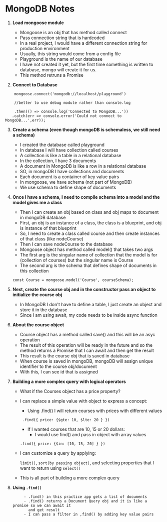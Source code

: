 # MongoDB Notes

1. **Load mongoose module**
    - Mongoose is an obj that has method called connect
    - Pass connection string that is hardcoded
    - In a real project, I would have a different connection string for production environment
    - Usually, this string would come from a config file
    - Playground is the name of our database
    - I have not created it yet, but the first time something is written to database,
            mongo will create it for us.
    - This method retruns a Promise
 

2. **Connect to Database**

```
    mongoose.connect('mongodb://localhost/playground')

    //better to use debug module rather than console.log

    .then(() => console.log('Connected to MongoDB...'))
   .catch(err => console.error('Could not connect to MongoDB...',err));

```
3. **Create a schema (even though mongoDB is schemaless, we still need a schema)**

    - I created the database called playground
    - In database I will have collection called courses
    - A collection is like a table in a relational database
    - In the collection, I have 3 documents
    - A document in MongoDB is like a row in a relational database
    - SO, in mongoDB I have collections and documents
    - Each document is a container of key value pairs
    - In mongoose, we have schema (not part of MongoDB)
    - We use schema to define shape of documents

4. **Once I have a schema, I need to compile schema into a model and the model 
gives me a  class**

    - Then I can create an obj based on class and obj maps to document in mongoDB database
    - First, an obj is an instance of a class, the class is a blueprint, and obj
        is instance of that blueprint
    - So, I need to create a class called course and then create instances of that class (like nodeCourse)
    - Then I can save nodeCourse to the database
    - Mongoose object has method called model() that takes two args
    - The first arg is the singular name of collection that the model is for (collection of courses) but  the singular name is Course
    - The second arg is the schema that defines shape of documents in this collection

    `const Course = mongoose.model('Course', courseSchema);`

5. **Next, create the course obj and in the constructor pass an object to initialize the course obj**

    - In MongoDB I don't have to define a table, I just create an object and store it in the database
    - Since I am using await, my code needs to be inside async function

6. **About the course object**

    - Course object has a method called save() and this will be an asyc operation
    - The result of this operation will be ready in the future and so
       the method returns a Promise that I can await and then get the result
    - This result is the course obj that is saved in database
    - When course is saved in mongoDB, mongoDB will assign unique identifier to
        the course obj/document
    - With this, I can see id that is assigned

7. **Building a more complex query with logical operators**

     - What if the Courses object has a price property?
     - I can replace a simple value with object to express a concept:
        - Using .find() I will return courses with prices with different values

        ` .find({ price: {$gte: 10, $lte: 20 } })`
        - If I wanted courses that are 10, 15 or 20 dollars:
            - I would use find() and pass in object with array values

         `.find({ price: {$in: [10, 15, 20] } })`
        
    - I can customize a query by applying:

         `limit()`,
         `sort(by passing object)`,
               and selecting properties that I want to return using `select()`

    - This is all part of building a more complex query

8. **Using `.find()`**

            - .find() in this practice app gets a list of documents
            - .find() returns a Document Query obj and it is like a promise so we can await it
              and get result
            - I can pass a filter in ,find() by adding key value pairs

    